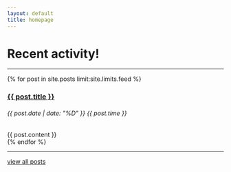 ```yaml
---
layout: default
title: homepage
---
```


# Recent activity!
___

{% for post in site.posts limit:site.limits.feed %}
<div class="pb-4">
    <h3><a href="{{ post.url }}">{{ post.title }}</a></h3>
    <h6 class="monospace">{{ post.date | date: "%D" }} {{ post.time }}</h6>
    <div>
        {{ post.content }}
    </div>
</div>
{% endfor %}

<hr />
<a href="/archive">view all posts</a>
